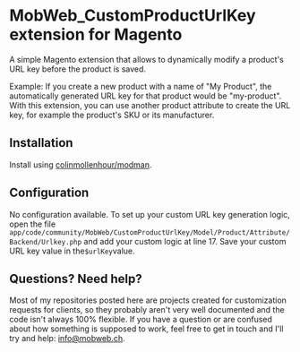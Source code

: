 # MobWeb_CustomProductUrlKey extension for Magento

A simple Magento extension that allows to dynamically modify a product's URL key before the product is saved.

Example: If you create a new product with a name of "My Product", the automatically generated URL key for that product would be "my-product". With this extension, you can use another product attribute to create the URL key, for example the product's SKU or its manufacturer.

## Installation

Install using [colinmollenhour/modman](https://github.com/colinmollenhour/modman/).

## Configuration

No configuration available. To set up your custom URL key generation logic, open the file `app/code/community/MobWeb/CustomProductUrlKey/Model/Product/Attribute/Backend/Urlkey.php` and add your custom logic at line 17. Save your custom URL key value in the`$urlKey`value.

## Questions? Need help?

Most of my repositories posted here are projects created for customization requests for clients, so they probably aren't very well documented and the code isn't always 100% flexible. If you have a question or are confused about how something is supposed to work, feel free to get in touch and I'll try and help: [info@mobweb.ch](mailto:info@mobweb.ch).